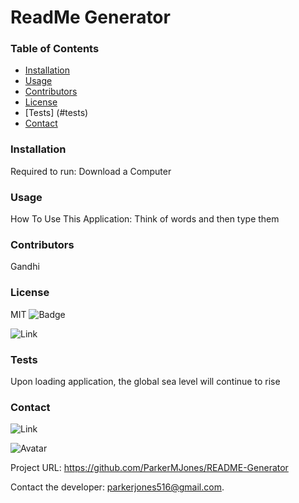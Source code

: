 # ReadMe Generator

  ### Table of Contents
  - [Installation](#installation)
  - [Usage](#usage)
  - [Contributors](#contributors)
  - [License](#license)
  - [Tests] (#tests)
  - [Contact](#contact)

  ### Installation
  Required to run: Download a Computer

  ### Usage
  How To Use This Application: Think of words and then type them

  ### Contributors
  Gandhi

  ### License
  MIT
  ![Badge](http://img.shields.io/badge/license-MIT-blue.svg)
  
![Link](https://opensource.org/licenses/MIT)



  ### Tests
  Upon loading application, the global sea level will continue to rise

  ### Contact
  
![Link](https://github.com/ParkerMJones)
  
![Avatar](https://github.com/ParkerMJones.png?size=50)
  
Project URL: https://github.com/ParkerMJones/README-Generator
  
Contact the developer: parkerjones516@gmail.com.


